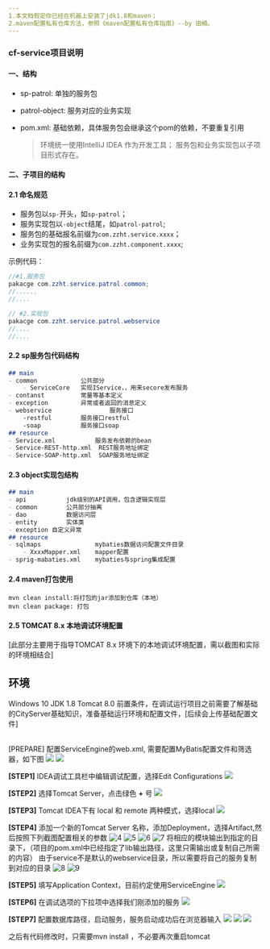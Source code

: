 ```yaml
---
1.本文档假定你已经在机器上安装了jdk1.8和maven；
2.maven配置私有仓库方法，参照《maven配置私有仓库指南》--by 田楠。
---
```


###  cf-service项目说明

#### 一、结构

+ sp-patrol: 单独的服务包

+ patrol-object: 服务对应的业务实现

+ pom.xml: 基础依赖，具体服务包会继承这个pom的依赖，不要重复引用

  > 环境统一使用IntelliJ IDEA 作为开发工具；
  > 服务包和业务实现包以子项目形式存在。


#### 二、子项目的结构

#### 2.1 命名规范

* 服务包以`sp-`开头，如`sp-patrol`；
* 服务实现包以`-object`结尾，如`patrol-patrol`;
* 服务包的基础报名前缀为`com.zzht.service.xxxx`；
* 业务实现包的报名前缀为`com.zzht.component.xxxx`;

示例代码：

```java
//#1.服务包
pakacge com.zzht.service.patrol.common;
//......
//....

// #2.实现包
pakacge com.zzht.service.patrol.webservice
//....
//....

```

#### 2.2 sp服务包代码结构

```markdown
## main
- common  			公共部分
	- ServiceCore	实现IService，，用来secore发布服务
- contanst			常量等基本定义
- exception			异常或者返回的消息定义
- webservice		        服务接口
	-restful		服务接口restful
	-soap			服务接口soap
## resource
- Service.xml			服务发布依赖的bean
- Service-REST-http.xml	 REST服务地址绑定
- Service-SOAP-http.xml  SOAP服务地址绑定
```

#### 2.3 object实现包结构

``` markdown
## main
- api			jdk级别的API调用，包含逻辑实现层
- common		公共部分抽离
- dao			数据访问层
- entity		实体类
- exception	自定义异常
## resource
- sqlmaps				mybaties数据访问配置文件目录
	- XxxxMapper.xml	mapper配置
- sprig-mabaties.xml	mybaties与spring集成配置
```



#### 2.4 maven打包使用

```
mvn clean install:将打包的jar添加到仓库（本地）
mvn clean package: 打包
```

#### 2.5 TOMCAT 8.x 本地调试环境配置
[此部分主要用于指导TOMCAT 8.x 环境下的本地调试环境配置，需以截图和实际的环境相结合]
## 环境 
Windows 10
JDK 1.8
Tomcat 8.0
前置条件，在调试运行项目之前需要了解基础的CityServer基础知识，准备基础运行环境和配置文件，[后续会上传基础配置文件]
##
[PREPARE] 
配置ServiceEngine的web.xml, 需要配置MyBatis配置文件和筛选器，如下图
![](https://github.com/zizhengzhuan/cf-service-seed/raw/master/art/tomcat-debug-prepare.png) 
![](https://github.com/zizhengzhuan/cf-service-seed/raw/master/art/tomcat-debug-config-step0.png) 


**[STEP1]**
IDEA调试工具栏中编辑调试配置，选择Edit Configurations
![](https://github.com/zizhengzhuan/cf-service-seed/raw/master/art/tomcat-debug-config-step1.png) 

**[STEP2]**
选择Tomcat Server，点击绿色 **+** 号
![](https://github.com/zizhengzhuan/cf-service-seed/raw/master/art/tomcat-debug-config-step2.png) 

**[STEP3]**
Tomcat IDEA下有 local 和 remote 两种模式，选择local 
![](https://github.com/zizhengzhuan/cf-service-seed/raw/master/art/tomcat-debug-config-step3.png) 

**[STEP4]**
添加一个新的Tomcat Server 名称，添加Deployment，选择Artifact,然后按照下列截图配置相关的参数
![4](https://github.com/zizhengzhuan/cf-service-seed/raw/master/art/tomcat-debug-config-step4.png) 
![5](https://github.com/zizhengzhuan/cf-service-seed/raw/master/art/tomcat-debug-config-step5.png) 
![6](https://github.com/zizhengzhuan/cf-service-seed/raw/master/art/tomcat-debug-config-step6.png) 
![7](https://github.com/zizhengzhuan/cf-service-seed/raw/master/art/tomcat-debug-config-step7.png) 
将相应的模块输出到指定的目录下，（项目的pom.xml中已经指定了lib输出路径，这里只需输出或复制自己所需的内容）
由于service不是默认的webservice目录，所以需要将自己的服务复制到对应的目录
![8](https://github.com/zizhengzhuan/cf-service-seed/raw/master/art/tomcat-debug-config-step8.png) 
![9](https://github.com/zizhengzhuan/cf-service-seed/raw/master/art/tomcat-debug-config-step9.png) 


**[STEP5]**
填写Application Context，目前约定使用ServiceEngine
![](https://github.com/zizhengzhuan/cf-service-seed/raw/master/art/tomcat-debug-config-step10.png) 

**[STEP6]**
在调试选项的下拉项中选择我们刚添加的服务
![](https://github.com/zizhengzhuan/cf-service-seed/raw/master/art/tomcat-debug-config-step11.png) 

**[STEP7]**
配置数据库路径，启动服务，服务启动成功后在浏览器输入
![](http://localhost:8080/ServiceEngine/restful/person/queryPerson)
![](https://github.com/zizhengzhuan/cf-service-seed/raw/master/art/tomcat-debug-config-step13.png) 
![](https://github.com/zizhengzhuan/cf-service-seed/raw/master/art/tomcat-debug-config-step14.png) 

之后有代码修改时，只需要mvn install ，不必要再次重启tomcat

